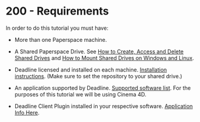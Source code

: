 # 200 - Requirements

In order to do this tutorial you must have:

- More than one Paperspace machine.

- A Shared Paperspace Drive. See [How to Create, Access and Delete Shared Drives](https://docs.digitalocean.com/products/paperspace/machines/how-to/manage-shared-drives/) and [How to Mount Shared Drives on Windows and Linux](https://docs.digitalocean.com/products/paperspace/machines/how-to/mount-shared-drives/).

- Deadline licensed and installed on each machine. [Installation instructions](http://docs.thinkboxsoftware.com/products/deadline/9.0/1_User%20Manual/?ref=blog.paperspace.com#quick-install). (Make sure to set the repository to your shared drive.)

- An application supported by Deadline. [Supported software list](http://docs.thinkboxsoftware.com/products/deadline/9.0/1_User%20Manual/manual/supported-software.html?ref=blog.paperspace.com). For the purposes of this tutorial we will be using Cinema 4D.

- Deadline Client Plugin installed in your respective software. [Application Info Here](http://docs.thinkboxsoftware.com/products/deadline/9.0/1_User%20Manual/index.html?ref=blog.paperspace.com#application-plugins).
